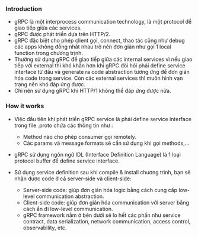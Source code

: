 ### Introduction

- gRPC là một interprocess communication technology, là một protocol để giao tiếp giữa các services.
- gRPC được phát triển dựa trên HTTP/2.
- gRPC đặc biệt cho phép client gọi, connect, thao tác cũng như debug các apps không đồng nhất nhau trở nên đơn giản như gọi 1 local function trong chương trịnh.
- Thường sử dụng gRPC để giao tiếp giữa các internal services vì nếu giao tiếp với external thì khó khăn hơn khi gRPC đòi hỏi phải define service interface từ đầu và generate ra code abstraction tương ứng để đơn giản hóa code trong service. Còn các external services thì muôn hình vạn trạng nên khó đáp ứng được.
- Chỉ nên sử dụng gRPC khi HTTP/1 không thể đáp ứng được nữa.

### How it works

- Việc đầu tiên khi phát triển gRPC service là phải define service interface trong file .proto chứa các thông tin như :
	- Method nào cho phép consumer gọi remotely.
	- Các params và message formats sẽ cần sử dụng khi gọi methods,...
	
- gRPC sử dụng ngôn ngữ IDL (Interface Definition Language) là 1 loại protocol buffer để define service interface.
- Sử dụng service definition sau khi compile & install chương trình, bạn sẽ nhận được code ở cả server-side và client-side:
	- Server-side code: giúp đơn giản hóa logic bằng cách cung cấp low-level communication abstraction.
	- Client-side code: giúp đơn giản hóa communication với server bằng cách ẩn đi low-level communication.
	- gRPC framework nằm ở bên dưới sẽ lo hết các phần như service contract, data serialization, network communication, access control, observability, etc.
